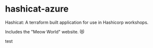 # hashicat-azure
Hashicat: A terraform built application for use in Hashicorp workshops.

Includes the "Meow World" website. 😻

test